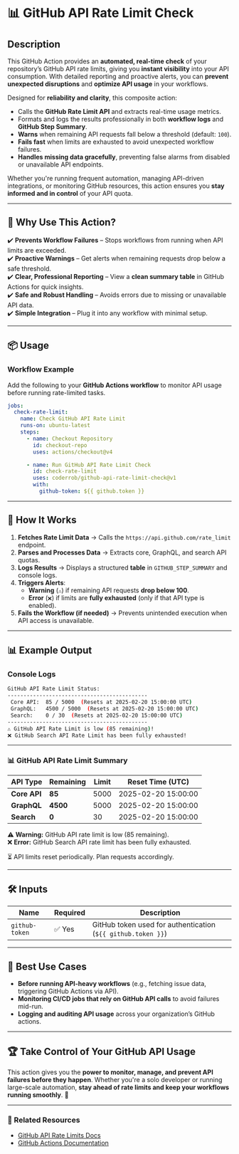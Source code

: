 # 📊 GitHub API Rate Limit Check

## **Description**

This GitHub Action provides an **automated, real-time check** of your repository’s GitHub API rate limits, giving you **instant visibility** into your API consumption. With detailed reporting and proactive alerts, you can **prevent unexpected disruptions** and **optimize API usage** in your workflows.

Designed for **reliability and clarity**, this composite action:

- Calls the **GitHub Rate Limit API** and extracts real-time usage metrics.
- Formats and logs the results professionally in both **workflow logs** and **GitHub Step Summary**.
- **Warns** when remaining API requests fall below a threshold (default: `100`).
- **Fails fast** when limits are exhausted to avoid unexpected workflow failures.
- **Handles missing data gracefully**, preventing false alarms from disabled or unavailable API endpoints.

Whether you're running frequent automation, managing API-driven integrations, or monitoring GitHub resources, this action ensures you **stay informed and in control** of your API quota.

---

## 🚀 **Why Use This Action?**

✔️ **Prevents Workflow Failures** – Stops workflows from running when API limits are exceeded.  
✔️ **Proactive Warnings** – Get alerts when remaining requests drop below a safe threshold.  
✔️ **Clear, Professional Reporting** – View a **clean summary table** in GitHub Actions for quick insights.  
✔️ **Safe and Robust Handling** – Avoids errors due to missing or unavailable API data.  
✔️ **Simple Integration** – Plug it into any workflow with minimal setup.

---

## 📦 **Usage**

### **Workflow Example**

Add the following to your **GitHub Actions workflow** to monitor API usage before running rate-limited tasks.

```yaml
jobs:
  check-rate-limit:
    name: Check GitHub API Rate Limit
    runs-on: ubuntu-latest
    steps:
      - name: Checkout Repository
        id: checkout-repo
        uses: actions/checkout@v4

      - name: Run GitHub API Rate Limit Check
        id: check-rate-limit
        uses: coderrob/github-api-rate-limit-check@v1
        with:
          github-token: ${{ github.token }}
```

---

## 📜 **How It Works**

1. **Fetches Rate Limit Data** → Calls the `https://api.github.com/rate_limit` endpoint.
2. **Parses and Processes Data** → Extracts core, GraphQL, and search API quotas.
3. **Logs Results** → Displays a structured **table** in `GITHUB_STEP_SUMMARY` and console logs.
4. **Triggers Alerts**:
   - **Warning** (`⚠️`) if remaining API requests **drop below 100**.
   - **Error** (`❌`) if limits are **fully exhausted** (only if that API type is enabled).
5. **Fails the Workflow (if needed)** → Prevents unintended execution when API access is unavailable.

---

## 📊 **Example Output**

### **Console Logs**

```bash
GitHub API Rate Limit Status:
--------------------------------------------
 Core API:  85 / 5000  (Resets at 2025-02-20 15:00:00 UTC)
 GraphQL:   4500 / 5000  (Resets at 2025-02-20 15:00:00 UTC)
 Search:    0 / 30  (Resets at 2025-02-20 15:00:00 UTC)
--------------------------------------------
⚠️ GitHub API Rate Limit is low (85 remaining)!
❌ GitHub Search API Rate Limit has been fully exhausted!
```

---

### 📊 **GitHub API Rate Limit Summary**

| API Type     | Remaining | Limit | Reset Time (UTC)    |
| ------------ | --------- | ----- | ------------------- |
| **Core API** | **85**    | 5000  | 2025-02-20 15:00:00 |
| **GraphQL**  | **4500**  | 5000  | 2025-02-20 15:00:00 |
| **Search**   | **0**     | 30    | 2025-02-20 15:00:00 |

⚠️ **Warning:** GitHub API rate limit is low (85 remaining).  
❌ **Error:** GitHub Search API rate limit has been fully exhausted.

⏳ API limits reset periodically. Plan requests accordingly.

---

## 🛠 **Inputs**

| Name           | Required | Description                                                  |
| -------------- | -------- | ------------------------------------------------------------ |
| `github-token` | ✅ Yes   | GitHub token used for authentication (`${{ github.token }}`) |

---

## 🎯 **Best Use Cases**

- **Before running API-heavy workflows** (e.g., fetching issue data, triggering GitHub Actions via API).
- **Monitoring CI/CD jobs that rely on GitHub API calls** to avoid failures mid-run.
- **Logging and auditing API usage** across your organization’s GitHub actions.

---

## 🏆 **Take Control of Your GitHub API Usage**

This action gives you the **power to monitor, manage, and prevent API failures before they happen**. Whether you're a solo developer or running large-scale automation, **stay ahead of rate limits and keep your workflows running smoothly**. 🚀

---

### **🔗 Related Resources**

- [GitHub API Rate Limits Docs](https://docs.github.com/en/rest/rate-limit)
- [GitHub Actions Documentation](https://docs.github.com/en/actions)
